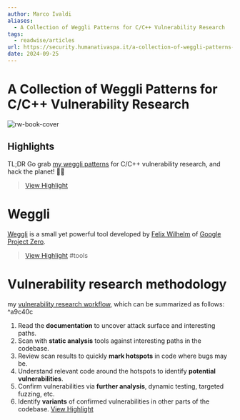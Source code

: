 ```yaml
---
author: Marco Ivaldi
aliases:
  - A Collection of Weggli Patterns for C/C++ Vulnerability Research
tags:
  - readwise/articles
url: https://security.humanativaspa.it/a-collection-of-weggli-patterns-for-c-cpp-vulnerability-research/
date: 2024-09-25
---
```

# A Collection of Weggli Patterns for C/C++ Vulnerability Research

![rw-book-cover](https://security.humanativaspa.it/favicon.ico)

## Highlights


TL;DR
 Go grab [my weggli patterns](https://github.com/0xdea/weggli-patterns) for C/C++ vulnerability research, and hack the planet! 🏴‍☠️
> [View Highlight](https://read.readwise.io/read/01j8n1j0dj67qk77w3yegwvf81)

# Weggli

[Weggli](https://github.com/weggli-rs/weggli) is a small yet powerful tool developed by [Felix Wilhelm](https://twitter.com/_fel1x) of [Google Project Zero](https://googleprojectzero.blogspot.com/).
> [View Highlight](https://read.readwise.io/read/01j8n1kkaxyvyjgk6294f1y7p6)
> #tools 

# Vulnerability research methodology

my [vulnerability research workflow](https://security.humanativaspa.it/big-update-to-my-semgrep-c-cpp-ruleset/), which can be summarized as follows: ^a9c40c
1. Read the **documentation** to uncover attack surface and interesting paths.
2. Scan with **static analysis** tools against interesting paths in the codebase.
3. Review scan results to quickly **mark hotspots** in code where bugs may be.
4. Understand relevant code around the hotspots to identify **potential vulnerabilities**.
5. Confirm vulnerabilities via **further analysis**, dynamic testing, targeted fuzzing, etc.
6. Identify **variants** of confirmed vulnerabilities in other parts of the codebase.
[View Highlight](https://read.readwise.io/read/01j8n1n5z3yahqwtkvn3jgsr9j)

